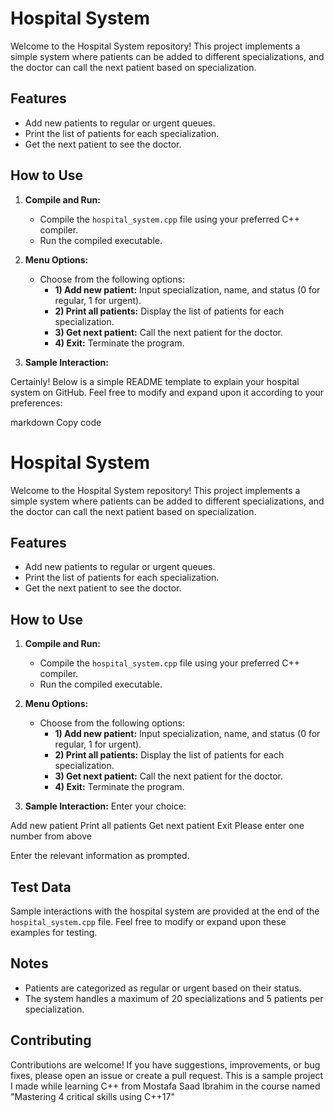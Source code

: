 # Hospital System

Welcome to the Hospital System repository! This project implements a simple system where patients can be added to different specializations, and the doctor can call the next patient based on specialization.

## Features

- Add new patients to regular or urgent queues.
- Print the list of patients for each specialization.
- Get the next patient to see the doctor.

## How to Use

1. **Compile and Run:**
   - Compile the `hospital_system.cpp` file using your preferred C++ compiler.
   - Run the compiled executable.

2. **Menu Options:**
   - Choose from the following options:
     - **1) Add new patient:** Input specialization, name, and status (0 for regular, 1 for urgent).
     - **2) Print all patients:** Display the list of patients for each specialization.
     - **3) Get next patient:** Call the next patient for the doctor.
     - **4) Exit:** Terminate the program.

3. **Sample Interaction:**

Certainly! Below is a simple README template to explain your hospital system on GitHub. Feel free to modify and expand upon it according to your preferences:

markdown
Copy code
# Hospital System

Welcome to the Hospital System repository! This project implements a simple system where patients can be added to different specializations, and the doctor can call the next patient based on specialization.

## Features

- Add new patients to regular or urgent queues.
- Print the list of patients for each specialization.
- Get the next patient to see the doctor.

## How to Use

1. **Compile and Run:**
   - Compile the `hospital_system.cpp` file using your preferred C++ compiler.
   - Run the compiled executable.

2. **Menu Options:**
   - Choose from the following options:
     - **1) Add new patient:** Input specialization, name, and status (0 for regular, 1 for urgent).
     - **2) Print all patients:** Display the list of patients for each specialization.
     - **3) Get next patient:** Call the next patient for the doctor.
     - **4) Exit:** Terminate the program.

3. **Sample Interaction:**
Enter your choice:

Add new patient
Print all patients
Get next patient
Exit
Please enter one number from above

Enter the relevant information as prompted.

## Test Data

Sample interactions with the hospital system are provided at the end of the `hospital_system.cpp` file. Feel free to modify or expand upon these examples for testing.

## Notes

- Patients are categorized as regular or urgent based on their status.
- The system handles a maximum of 20 specializations and 5 patients per specialization.

## Contributing

Contributions are welcome! If you have suggestions, improvements, or bug fixes, please open an issue or create a pull request.
This is a sample project I made while learning C++ from Mostafa Saad Ibrahim in the course named "Mastering 4 critical skills using C++17"
